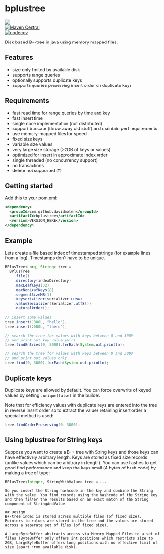 # bplustree
<a href="https://travis-ci.org/davidmoten/bplustree"><img src="https://travis-ci.org/davidmoten/bplustree.svg"/></a><br/>
[![Maven Central](https://maven-badges.herokuapp.com/maven-central/com.github.davidmoten/bplustree/badge.svg?style=flat)](https://maven-badges.herokuapp.com/maven-central/com.github.davidmoten/bplustree)<br/>
[![codecov](https://codecov.io/gh/davidmoten/bplustree/branch/master/graph/badge.svg)](https://codecov.io/gh/davidmoten/bplustree)<br/>


Disk based B+-tree in java using memory mapped files.

## Features
* size only limited by available disk
* supports range queries
* optionally supports duplicate keys
* supports queries preserving insert order on duplicate keys 

## Requirements

* fast read time for range queries by time and key
* fast insert time
* single node implementation (not distributed)
* support truncate (throw away old stuff) and maintain perf requirements
* use memory-mapped files for speed
* fixed size keys
* variable size values
* very large size storage (>2GB of keys or values)
* optimized for insert in approximate index order
* single threaded (no concurrency support)
* no transactions
* delete not supported (?)

## Getting started
Add this to your pom.xml:

```xml
<dependency>
  <groupId>com.github.davidmoten</groupId>
  <artifactId>bplustree</artifactId>
  <version>VERSION_HERE</version>
</dependency>
```

## Example

Lets create a file based index of timestamped strings (for example lines from a log). Timestamps don't have to be unique.

```java
BPlusTree<Long, String> tree = 
  BPlusTree 
    .file()
    .directory(indexDirectory)
    .maxLeafKeys(32)
    .maxNonLeafKeys(8)
    .segmentSizeMB(1)
    .keySerializer(Serializer.LONG)
    .valueSerializer(Serializer.utf8())
    .naturalOrder();
    
// insert some values    
tree.insert(1000L, "hello");
tree.insert(2000L, "there");

// search the tree for values with keys between 0 and 3000
// and print out key value pairs
tree.findEntries(0, 3000).forEach(System.out.println);

// search the tree for values with keys between 0 and 3000
// and print out values only
tree.find(0, 3000).forEach(System.out.println);
```
## Duplicate keys
Duplicate keys are allowed by default. You can force overwrite of keyed values by setting `.unique(false)` in the builder.

Note that for efficiency values with duplicate keys are entered into the tree in reverse insert order so to extract the values retaining insert order a special method is used:

```java
tree.findOrderPreserving(0, 3000);
```

## Using bplustree for String keys
Suppose you want to create a B-+ tree with String keys and those keys can have effectively arbitrary length. Keys are stored as fixed size records (unlike values which can be arbitrary in length). You can use hashes to get good find performance and keep the keys small (4 bytes of hash code) by making a tree of type:

```java
BPlusTree<Integer, StringWithValue> tree = ...
```
```
So you insert the String hashcode in the key and combine the String with the value. You find records using the hashcode of the String key and then filter the results based on an exact match of the String component of StringAndValue.

## Design
B+-tree index is stored across multiple files (of fixed size). Pointers to values are stored in the tree and the values are stored across a separate set of files (of fixed size).

A LargeByteBuffer abstracts access via Memory Mapped Files to a set of files (ByteBuffer only offers int positions which restricts size to 2GB, LargeByteBuffer offers long positions with no effective limit of size (apart from available disk).
